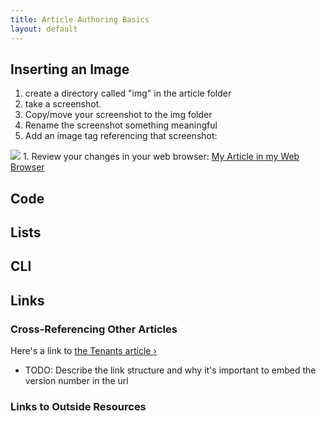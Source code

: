 ```yaml
---
title: Article Authoring Basics
layout: default
---
```


## Inserting an Image

1. create a directory called "img" in the article folder
1. take a screenshot.
1. Copy/move your screenshot to the img folder
1. Rename the screenshot something meaningful
1. Add an image tag referencing that screenshot:
  <img src="img/my-screenshot.png">
1. Review your changes in your web browser: <a href="/docs/16.2.2/meta/article-basics/">My Article in my Web Browser</a>

## Code

## Lists 

## CLI

## Links

### Cross-Referencing Other Articles

Here's a link to <a href="/docs/16.2.2/tenants/">the Tenants article &rsaquo;</a>

* TODO: Describe the link structure and why it's important to embed the version number in the url

### Links to Outside Resources


